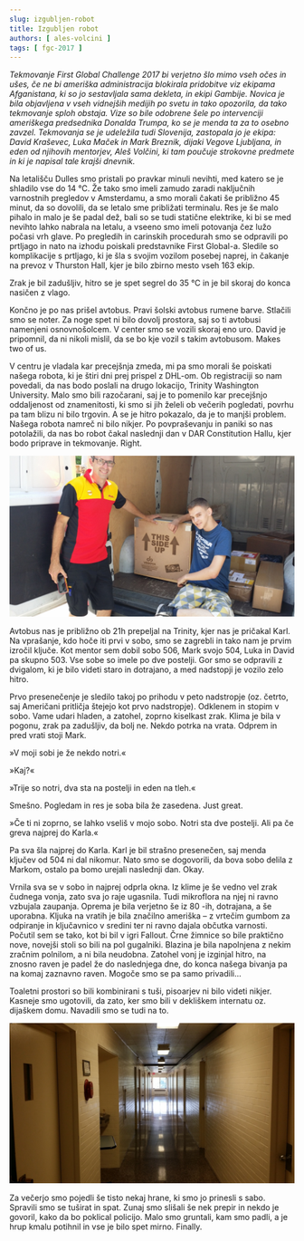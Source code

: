 ```yaml
---
slug: izgubljen-robot
title: Izgubljen robot
authors: [ ales-volcini ]
tags: [ fgc-2017 ]
---
```



_Tekmovanje First Global Challenge 2017 bi verjetno šlo mimo vseh očes in ušes, če ne bi
ameriška administracija blokirala pridobitve viz ekipama Afganistana, ki so jo sestavljala
sama dekleta, in ekipi Gambije. Novica je bila objavljena v vseh vidnejših medijih po svetu
in tako opozorila, da tako tekmovanje sploh obstaja. Vize so bile odobrene šele po intervenciji
ameriškega predsednika Donalda Trumpa, ko se je menda ta za to osebno zavzel. Tekmovanja
se je udeležila tudi Slovenija, zastopala jo je ekipa: David Kraševec, Luka Maček in Mark
Breznik, dijaki Vegove Ljubljana, in eden od njihovih mentorjev, Aleš Volčini, ki tam
poučuje strokovne predmete in ki je napisal tale krajši dnevnik._

<!-- truncate -->
Na letališču Dulles smo pristali po pravkar minuli nevihti, med katero se je shladilo vse
do 14 ℃. Že tako smo imeli zamudo zaradi naključnih varnostnih pregledov v Amsterdamu, a
smo morali čakati še približno 45 minut, da so dovolili, da se letalo sme približati terminalu.
Res je še malo pihalo in malo je še padal dež, bali so se tudi statične elektrike, ki bi
se med nevihto lahko nabrala na letalu, a vseeno smo imeli potovanja čez lužo počasi vrh
glave. Po pregledih in carinskih procedurah smo se odpravili po prtljago in nato na izhodu
poiskali predstavnike First Global-a. Sledile so komplikacije s prtljago, ki je šla s svojim
vozilom posebej naprej, in čakanje na prevoz v Thurston Hall, kjer je bilo zbirno mesto vseh 163 ekip.

Zrak je bil zadušljiv, hitro se je spet segrel do 35 ℃ in je bil skoraj do konca nasičen z vlago.

Končno je po nas prišel avtobus. Pravi šolski avtobus rumene barve. Stlačili smo se noter.
Za noge spet ni bilo dovolj prostora, saj so ti avtobusi namenjeni osnovnošolcem. V center
smo se vozili skoraj eno uro. David je pripomnil, da ni nikoli mislil, da se bo kje vozil
s takim avtobusom. Makes two of us.

V centru je vladala kar precejšnja zmeda, mi pa smo morali še poiskati našega robota, ki
je štiri dni prej prispel z DHL-om. Ob registraciji so nam povedali, da nas bodo poslali
na drugo lokacijo, Trinity Washington University. Malo smo bili razočarani, saj je to
pomenilo kar precejšnjo oddaljenost od znamenitosti, ki smo si jih želeli ob večerih
pogledati, povrhu pa tam blizu ni bilo trgovin. A se je hitro pokazalo, da je to manjši
problem. Našega robota namreč ni bilo nikjer. Po povpraševanju in paniki so nas potolažili,
da nas bo robot čakal naslednji dan v DAR Constitution Hallu, kjer bodo priprave in tekmovanje.
Right.

![Prevzem z DHL-om](img/dhl.jpg)

Avtobus nas je približno ob 21h prepeljal na Trinity, kjer nas je pričakal Karl. Na vprašanje,
kdo hoče iti prvi v sobo, smo se zagrebli in tako nam je prvim izročil ključe. Kot mentor
sem dobil sobo 506, Mark svojo 504, Luka in David pa skupno 503. Vse sobe so imele po dve
postelji. Gor smo se odpravili z dvigalom, ki je bilo videti staro in dotrajano, a med
nadstopji je vozilo zelo hitro.

Prvo presenečenje je sledilo takoj po prihodu v peto nadstropje (oz. četrto, saj Američani
pritličja štejejo kot prvo nadstropje). Odklenem in stopim v sobo. Vame udari hladen, a
zatohel, zoprno kiselkast zrak. Klima je bila v pogonu, zrak pa zadušljiv, da bolj ne.
Nekdo potrka na vrata. Odprem in pred vrati stoji Mark.

»V moji sobi je že nekdo notri.«

»Kaj?«

»Trije so notri, dva sta na postelji in eden na tleh.«

Smešno. Pogledam in res je soba bila že zasedena. Just great.

»Če ti ni zoprno, se lahko vseliš v mojo sobo. Notri sta dve postelji. Ali pa če greva najprej do Karla.«

Pa sva šla najprej do Karla. Karl je bil strašno presenečen, saj menda ključev od 504 ni
dal nikomur. Nato smo se dogovorili, da bova sobo delila z Markom, ostalo pa bomo urejali
naslednji dan. Okay.

Vrnila sva se v sobo in najprej odprla okna. Iz klime je še vedno vel zrak čudnega vonja,
zato sva jo raje ugasnila. Tudi mikroflora na njej ni ravno vzbujala zaupanja. Oprema je
bila verjetno še iz 80 -ih, dotrajana, a še uporabna. Kljuka na vratih je bila značilno
ameriška – z vrtečim gumbom za odpiranje in ključavnico v sredini ter ni ravno dajala
občutka varnosti. Počutil sem se tako, kot bi bil v igri Fallout. Črne žimnice so bile
praktično nove, novejši stoli so bili na pol gugalniki. Blazina je bila napolnjena z nekim
zračnim polnilom, a ni bila neudobna. Zatohel vonj je izginjal hitro, na znosno raven je
padel že do naslednjega dne, do konca našega bivanja pa na komaj zaznavno raven. Mogoče
smo se pa samo privadili...

Toaletni prostori so bili kombinirani s tuši, pisoarjev ni bilo videti nikjer. Kasneje smo
ugotovili, da zato, ker smo bili v dekliškem internatu oz. dijaškem domu. Navadili smo se tudi na to.

![Hodnik](img/hotel.jpg)

Za večerjo smo pojedli še tisto nekaj hrane, ki smo jo prinesli s sabo. Spravili smo se
tuširat in spat. Zunaj smo slišali še nek prepir in nekdo je govoril, kako da bo poklical
policijo. Malo smo gruntali, kam smo padli, a je hrup kmalu potihnil in vse je bilo spet
mirno. Finally.
